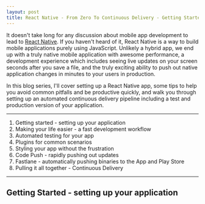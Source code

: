 ```yaml
---
layout: post
title: React Native - From Zero To Continuous Delivery - Getting Started
---
```


It doesn't take long for any discussion about mobile app development to lead to [React Native](https://facebook.github.io/react-native/). If you haven't heard of it, React Native is a way to build mobile applications purely using JavaScript. Unlikely a hybrid app, we end up with a truly native mobile application with awesome performance, a development experience which includes seeing live updates on your screen seconds after you save a file, and the truly exciting ability to push out native application changes in minutes to your users in production.

In this blog series, I'll cover setting up a React Native app, some tips to help you avoid common pitfalls and be productive quickly, and walk you through setting up an automated continuous delivery pipeline including a test and production version of your application.

----------

1. Getting started - setting up your application
2. Making your life easier - a fast development workflow
3. Automated testing for your app
3. Plugins for common scenarios
4. Styling your app without the frustration
5. Code Push - rapidly pushing out updates
6. Fastlane - automatically pushing binaries to the App and Play Store
7. Pulling it all together - Continuous Delivery

----------

## Getting Started - setting up your application